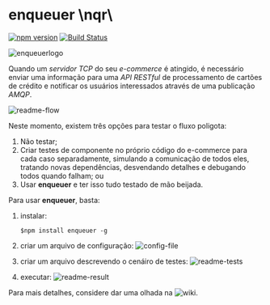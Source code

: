# enqueuer \nqr\
[![npm version](https://badge.fury.io/js/enqueuer.svg)](https://badge.fury.io/js/enqueuer) [![Build Status](https://travis-ci.org/lopidio/enqueuer.svg?branch=develop)](https://travis-ci.org/lopidio/enqueuer)

![enqueuerlogo](https://github.com/lopidio/enqueuer/blob/develop/docs/logo/fullLogo1.png "Enqueuer Logo")

Quando um _servidor_ _TCP_ do seu _e-commerce_ é atingido, é necessário enviar uma informação para uma _API RESTful_ de processamento de cartões de crédito e notificar os usuários interessados através de uma publicação *AMQP*.

![readme-flow](https://github.com/lopidio/enqueuer/blob/develop/docs/readme-flow.png "Fluxo do exemplo")

Neste momento, existem três opções para testar o fluxo poligota:
1. Não testar;
2. Criar testes de componente no próprio código do e-commerce para cada caso separadamente, simulando a comunicação de todos eles, tratando novas dependências, desvendando detalhes e debugando todos quando falham; ou
3. Usar **enqueuer** e ter isso tudo testado de mão beijada.

Para usar **enqueuer**, basta:
1. instalar:

    ```$npm install enqueuer -g```
    
2. criar um arquivo de configuração:
    ![config-file](https://github.com/lopidio/enqueuer/blob/develop/docs/readme-config.png "config-file.yml")

3. criar um arquivo descrevendo o cenáiro de testes:
    ![readme-tests](https://github.com/lopidio/enqueuer/blob/develop/docs/readme-test.png "testfile")

4. executar:
    ![readme-result](https://github.com/lopidio/enqueuer/blob/develop/docs/readme-result.png "example result")
        
Para mais detalhes, considere dar uma olhada na ![wiki](https://github.com/lopidio/enqueuer/wiki "wiki").